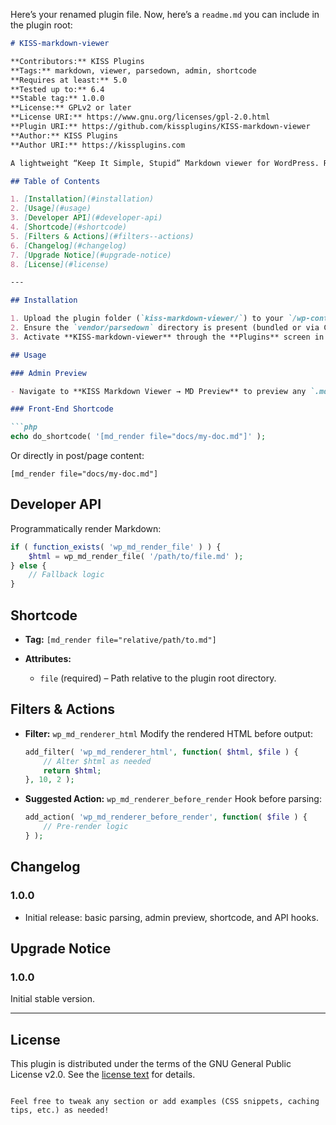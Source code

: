 Here’s your renamed plugin file. Now, here’s a `readme.md` you can include in the plugin root:

````markdown
# KISS-markdown-viewer

**Contributors:** KISS Plugins  
**Tags:** markdown, viewer, parsedown, admin, shortcode  
**Requires at least:** 5.0  
**Tested up to:** 6.4  
**Stable tag:** 1.0.0  
**License:** GPLv2 or later  
**License URI:** https://www.gnu.org/licenses/gpl-2.0.html  
**Plugin URI:** https://github.com/kissplugins/KISS-markdown-viewer  
**Author:** KISS Plugins  
**Author URI:** https://kissplugins.com  

A lightweight “Keep It Simple, Stupid” Markdown viewer for WordPress. Render `.md` files in the admin area or on the front end with minimal setup. Other plugins can hook in or fall back if it’s not installed.

## Table of Contents

1. [Installation](#installation)  
2. [Usage](#usage)  
3. [Developer API](#developer-api)  
4. [Shortcode](#shortcode)  
5. [Filters & Actions](#filters--actions)  
6. [Changelog](#changelog)  
7. [Upgrade Notice](#upgrade-notice)  
8. [License](#license)

---

## Installation

1. Upload the plugin folder (`kiss-markdown-viewer/`) to your `/wp-content/plugins/` directory.  
2. Ensure the `vendor/parsedown` directory is present (bundled or via Composer).  
3. Activate **KISS-markdown-viewer** through the **Plugins** screen in WordPress.

## Usage

### Admin Preview

- Navigate to **KISS Markdown Viewer → MD Preview** to preview any `.md` file in the plugin folder.

### Front-End Shortcode

```php
echo do_shortcode( '[md_render file="docs/my-doc.md"]' );
````

Or directly in post/page content:

```
[md_render file="docs/my-doc.md"]
```

## Developer API

Programmatically render Markdown:

```php
if ( function_exists( 'wp_md_render_file' ) ) {
    $html = wp_md_render_file( '/path/to/file.md' );
} else {
    // Fallback logic
}
```

## Shortcode

* **Tag:** `[md_render file="relative/path/to.md"]`
* **Attributes:**

  * `file` (required) – Path relative to the plugin root directory.

## Filters & Actions

* **Filter:** `wp_md_renderer_html`
  Modify the rendered HTML before output:

  ```php
  add_filter( 'wp_md_renderer_html', function( $html, $file ) {
      // Alter $html as needed
      return $html;
  }, 10, 2 );
  ```

* **Suggested Action:** `wp_md_renderer_before_render`
  Hook before parsing:

  ```php
  add_action( 'wp_md_renderer_before_render', function( $file ) {
      // Pre-render logic
  } );
  ```

## Changelog

### 1.0.0

* Initial release: basic parsing, admin preview, shortcode, and API hooks.

## Upgrade Notice

### 1.0.0

Initial stable version.

---

## License

This plugin is distributed under the terms of the GNU General Public License v2.0.
See the [license text](https://www.gnu.org/licenses/gpl-2.0.html) for details.

```

Feel free to tweak any section or add examples (CSS snippets, caching tips, etc.) as needed!
```
